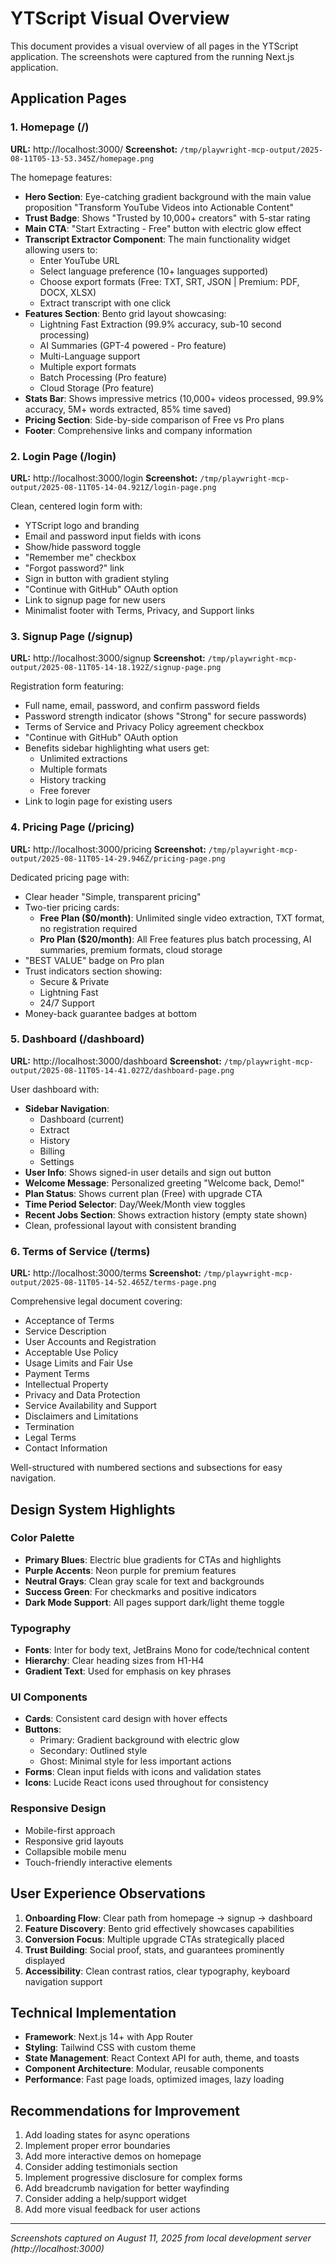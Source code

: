 # YTScript Visual Overview

This document provides a visual overview of all pages in the YTScript application. The screenshots were captured from the running Next.js application.

## Application Pages

### 1. Homepage (/)
**URL:** http://localhost:3000/
**Screenshot:** `/tmp/playwright-mcp-output/2025-08-11T05-13-53.345Z/homepage.png`

The homepage features:
- **Hero Section**: Eye-catching gradient background with the main value proposition "Transform YouTube Videos into Actionable Content"
- **Trust Badge**: Shows "Trusted by 10,000+ creators" with 5-star rating
- **Main CTA**: "Start Extracting - Free" button with electric glow effect
- **Transcript Extractor Component**: The main functionality widget allowing users to:
  - Enter YouTube URL
  - Select language preference (10+ languages supported)
  - Choose export formats (Free: TXT, SRT, JSON | Premium: PDF, DOCX, XLSX)
  - Extract transcript with one click
- **Features Section**: Bento grid layout showcasing:
  - Lightning Fast Extraction (99.9% accuracy, sub-10 second processing)
  - AI Summaries (GPT-4 powered - Pro feature)
  - Multi-Language support
  - Multiple export formats
  - Batch Processing (Pro feature)
  - Cloud Storage (Pro feature)
- **Stats Bar**: Shows impressive metrics (10,000+ videos processed, 99.9% accuracy, 5M+ words extracted, 85% time saved)
- **Pricing Section**: Side-by-side comparison of Free vs Pro plans
- **Footer**: Comprehensive links and company information

### 2. Login Page (/login)
**URL:** http://localhost:3000/login
**Screenshot:** `/tmp/playwright-mcp-output/2025-08-11T05-14-04.921Z/login-page.png`

Clean, centered login form with:
- YTScript logo and branding
- Email and password input fields with icons
- Show/hide password toggle
- "Remember me" checkbox
- "Forgot password?" link
- Sign in button with gradient styling
- "Continue with GitHub" OAuth option
- Link to signup page for new users
- Minimalist footer with Terms, Privacy, and Support links

### 3. Signup Page (/signup)
**URL:** http://localhost:3000/signup
**Screenshot:** `/tmp/playwright-mcp-output/2025-08-11T05-14-18.192Z/signup-page.png`

Registration form featuring:
- Full name, email, password, and confirm password fields
- Password strength indicator (shows "Strong" for secure passwords)
- Terms of Service and Privacy Policy agreement checkbox
- "Continue with GitHub" OAuth option
- Benefits sidebar highlighting what users get:
  - Unlimited extractions
  - Multiple formats
  - History tracking
  - Free forever
- Link to login page for existing users

### 4. Pricing Page (/pricing)
**URL:** http://localhost:3000/pricing
**Screenshot:** `/tmp/playwright-mcp-output/2025-08-11T05-14-29.946Z/pricing-page.png`

Dedicated pricing page with:
- Clear header "Simple, transparent pricing"
- Two-tier pricing cards:
  - **Free Plan ($0/month)**: Unlimited single video extraction, TXT format, no registration required
  - **Pro Plan ($20/month)**: All Free features plus batch processing, AI summaries, premium formats, cloud storage
- "BEST VALUE" badge on Pro plan
- Trust indicators section showing:
  - Secure & Private
  - Lightning Fast
  - 24/7 Support
- Money-back guarantee badges at bottom

### 5. Dashboard (/dashboard)
**URL:** http://localhost:3000/dashboard
**Screenshot:** `/tmp/playwright-mcp-output/2025-08-11T05-14-41.027Z/dashboard-page.png`

User dashboard with:
- **Sidebar Navigation**: 
  - Dashboard (current)
  - Extract
  - History
  - Billing
  - Settings
- **User Info**: Shows signed-in user details and sign out button
- **Welcome Message**: Personalized greeting "Welcome back, Demo!"
- **Plan Status**: Shows current plan (Free) with upgrade CTA
- **Time Period Selector**: Day/Week/Month view toggles
- **Recent Jobs Section**: Shows extraction history (empty state shown)
- Clean, professional layout with consistent branding

### 6. Terms of Service (/terms)
**URL:** http://localhost:3000/terms
**Screenshot:** `/tmp/playwright-mcp-output/2025-08-11T05-14-52.465Z/terms-page.png`

Comprehensive legal document covering:
- Acceptance of Terms
- Service Description
- User Accounts and Registration
- Acceptable Use Policy
- Usage Limits and Fair Use
- Payment Terms
- Intellectual Property
- Privacy and Data Protection
- Service Availability and Support
- Disclaimers and Limitations
- Termination
- Legal Terms
- Contact Information

Well-structured with numbered sections and subsections for easy navigation.

## Design System Highlights

### Color Palette
- **Primary Blues**: Electric blue gradients for CTAs and highlights
- **Purple Accents**: Neon purple for premium features
- **Neutral Grays**: Clean gray scale for text and backgrounds
- **Success Green**: For checkmarks and positive indicators
- **Dark Mode Support**: All pages support dark/light theme toggle

### Typography
- **Fonts**: Inter for body text, JetBrains Mono for code/technical content
- **Hierarchy**: Clear heading sizes from H1-H4
- **Gradient Text**: Used for emphasis on key phrases

### UI Components
- **Cards**: Consistent card design with hover effects
- **Buttons**: 
  - Primary: Gradient background with electric glow
  - Secondary: Outlined style
  - Ghost: Minimal style for less important actions
- **Forms**: Clean input fields with icons and validation states
- **Icons**: Lucide React icons used throughout for consistency

### Responsive Design
- Mobile-first approach
- Responsive grid layouts
- Collapsible mobile menu
- Touch-friendly interactive elements

## User Experience Observations

1. **Onboarding Flow**: Clear path from homepage → signup → dashboard
2. **Feature Discovery**: Bento grid effectively showcases capabilities
3. **Conversion Focus**: Multiple upgrade CTAs strategically placed
4. **Trust Building**: Social proof, stats, and guarantees prominently displayed
5. **Accessibility**: Clean contrast ratios, clear typography, keyboard navigation support

## Technical Implementation

- **Framework**: Next.js 14+ with App Router
- **Styling**: Tailwind CSS with custom theme
- **State Management**: React Context API for auth, theme, and toasts
- **Component Architecture**: Modular, reusable components
- **Performance**: Fast page loads, optimized images, lazy loading

## Recommendations for Improvement

1. Add loading states for async operations
2. Implement proper error boundaries
3. Add more interactive demos on homepage
4. Consider adding testimonials section
5. Implement progressive disclosure for complex forms
6. Add breadcrumb navigation for better wayfinding
7. Consider adding a help/support widget
8. Add more visual feedback for user actions

---

*Screenshots captured on August 11, 2025 from local development server (http://localhost:3000)*